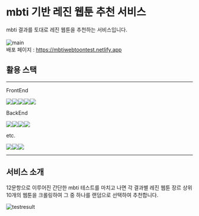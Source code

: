 # mbti 기반 레진 웹툰 추천 서비스

mbti 결과를 토대로 레진 웹툰을 추천하는 서비스입니다.
<br/>
<br/>
![main](https://user-images.githubusercontent.com/64121533/178946513-f71ff99a-813b-484f-a63e-eab941b73999.gif)
<br/>
배포 페이지 : https://mbtiwebtoontest.netlify.app

## 활용 스택

<hr/>

FrontEnd
<div style="display: flex">
<img src="https://img.shields.io/badge/React-20232A?style=for-the-badge&logo=react&logoColor=61DAFB">
<img src="https://img.shields.io/badge/Redux-593D88?style=for-the-badge&logo=redux&logoColor=white">
<img src="https://img.shields.io/badge/React_Router-CA4245?style=for-the-badge&logo=react-router&logoColor=white">
<img src="https://img.shields.io/badge/styled components-DB7093?style=for-the-badge&logo=styledcomponents&logoColor=white">
<img src="https://img.shields.io/badge/Netlify-00C7B7?style=for-the-badge&logo=netlify&logoColor=white">
</div>

BackEnd
<div style="display: flex">
<img src="https://img.shields.io/badge/Node.js-339933?style=for-the-badge&logo=nodedotjs&logoColor=white">
<img src="https://img.shields.io/badge/Express.js-000000?style=for-the-badge&logo=express&logoColor=white">
<img src="https://img.shields.io/badge/Puppeteer-40B5A4?style=for-the-badge&logo=Puppeteer&logoColor=white">
<img src="https://img.shields.io/badge/Heroku-430098?style=for-the-badge&logo=heroku&logoColor=white">
</div>

etc.
<div style="display: flex">
<img src="https://img.shields.io/badge/eslint-3A33D1?style=for-the-badge&logo=eslint&logoColor=white">
<img src="https://img.shields.io/badge/prettier-1A2C34?style=for-the-badge&logo=prettier&logoColor=F7BA3E">
<img src="https://img.shields.io/badge/Figma-F24E1E?style=for-the-badge&logo=figma&logoColor=white">
</div>
<hr/>

## 서비스 소개

12문항으로 이루어진 간단한 mbti 테스트를 마치고 나면 각 결과별 레진 웹툰 장르 상위 10개의 웹툰을 크롤링하여 그 중 하나를 랜덤으로 선택하여 추천합니다.

![testresult](https://user-images.githubusercontent.com/64121533/178947837-b4bfbf85-b14f-4c88-a021-66a866dd2783.gif)
